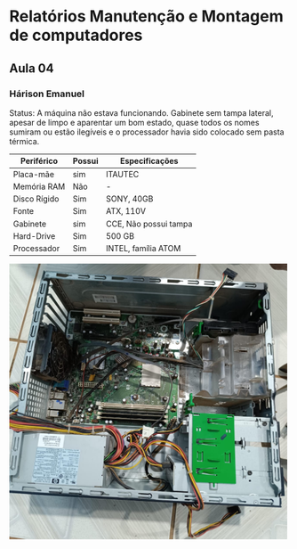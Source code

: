 # Relatórios Manutenção e Montagem de computadores 
## Aula 04 
### Hárison Emanuel 

Status: A máquina não estava funcionando. Gabinete sem tampa lateral, apesar de limpo e aparentar um bom estado, quase todos os nomes sumiram ou estão ilegíveis e o processador havia sido colocado sem pasta térmica. 

|Periférico   | Possui| Especificações
|----------   |-------|---------------
|Placa-mãe    | sim   | ITAUTEC
|Memória RAM  | Não   | -
|Disco Rígido | Sim   | SONY, 40GB 
|Fonte        | Sim   | ATX, 110V 
|Gabinete     | sim   | CCE, Não possui tampa 
|Hard-Drive   | Sim   | 500 GB 
|Processador  | Sim   | INTEL, família ATOM

<img src="gabinete.jpeg" alt="500" width="500"/>